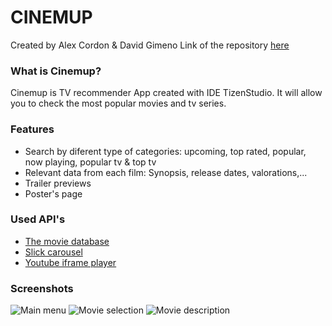 # CINEMUP #
Created by Alex Cordon & David Gimeno
Link of the repository [here](https://bitbucket.org/nalx/cinemup/overview)

### What is Cinemup? ###
Cinemup is TV recommender App created with IDE TizenStudio.
It will allow you to check the most popular movies and tv series.

### Features ###

* Search by diferent type of categories: upcoming, top rated, popular, now playing, popular tv & top tv
* Relevant data from each film: Synopsis, release dates, valorations,...
* Trailer previews
* Poster's page

### Used API's ###

* [The movie database](https://www.themoviedb.org/)
* [Slick carousel](http://kenwheeler.github.io/slick/)
* [Youtube iframe player](https://developers.google.com/youtube/iframe_api_reference)

### Screenshots ###

![Main menu](http://imgur.com/yUpwhvM)
![Movie selection](http://imgur.com/hPgg8kP)
![Movie description](http://imgur.com/TyCLxGe)